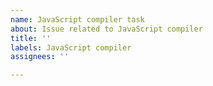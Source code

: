 ```yaml
---
name: JavaScript compiler task
about: Issue related to JavaScript compiler
title: ''
labels: JavaScript compiler
assignees: ''

---
```

